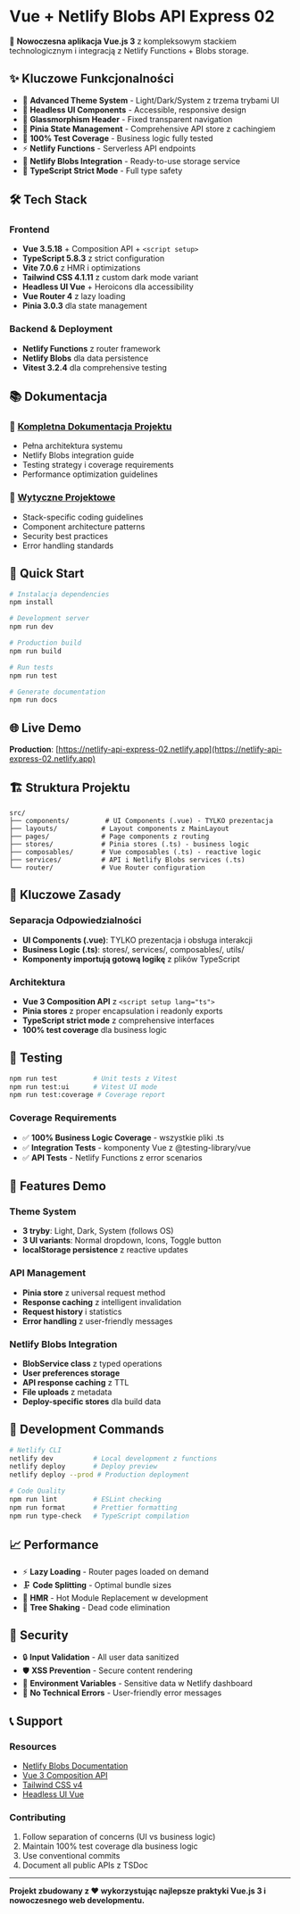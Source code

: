 # Vue + Netlify Blobs API Express 02

🚀 **Nowoczesna aplikacja Vue.js 3** z kompleksowym stackiem technologicznym i integracją z Netlify Functions + Blobs storage.

## ✨ Kluczowe Funkcjonalności

- 🎨 **Advanced Theme System** - Light/Dark/System z trzema trybami UI
- 🧩 **Headless UI Components** - Accessible, responsive design
- 📱 **Glassmorphism Header** - Fixed transparent navigation
- 🏪 **Pinia State Management** - Comprehensive API store z cachingiem
- 🧪 **100% Test Coverage** - Business logic fully tested
- ⚡ **Netlify Functions** - Serverless API endpoints
- 💾 **Netlify Blobs Integration** - Ready-to-use storage service
- 🔧 **TypeScript Strict Mode** - Full type safety

## 🛠️ Tech Stack

### Frontend
- **Vue 3.5.18** + Composition API + `<script setup>`
- **TypeScript 5.8.3** z strict configuration
- **Vite 7.0.6** z HMR i optimizations
- **Tailwind CSS 4.1.11** z custom dark mode variant
- **Headless UI Vue** + Heroicons dla accessibility
- **Vue Router 4** z lazy loading
- **Pinia 3.0.3** dla state management

### Backend & Deployment
- **Netlify Functions** z router framework
- **Netlify Blobs** dla data persistence
- **Vitest 3.2.4** dla comprehensive testing

## 📚 Dokumentacja

### 📖 [Kompletna Dokumentacja Projektu](./.github/instructions/PROJECT_DOCUMENTATION.md)
- Pełna architektura systemu
- Netlify Blobs integration guide
- Testing strategy i coverage requirements
- Performance optimization guidelines

### 🔧 [Wytyczne Projektowe](./.github/instructions/config.instructions.md)
- Stack-specific coding guidelines
- Component architecture patterns
- Security best practices
- Error handling standards

## 🚀 Quick Start

```bash
# Instalacja dependencies
npm install

# Development server
npm run dev

# Production build
npm run build

# Run tests
npm run test

# Generate documentation
npm run docs
```

## 🌐 Live Demo

**Production**: [https://netlify-api-express-02.netlify.app](https://netlify-api-express-02.netlify.app)

## 🏗️ Struktura Projektu

```
src/
├── components/         # UI Components (.vue) - TYLKO prezentacja
├── layouts/           # Layout components z MainLayout
├── pages/             # Page components z routing
├── stores/            # Pinia stores (.ts) - business logic
├── composables/       # Vue composables (.ts) - reactive logic
├── services/          # API i Netlify Blobs services (.ts)
└── router/            # Vue Router configuration
```

## 🎯 Kluczowe Zasady

### Separacja Odpowiedzialności
- **UI Components (.vue)**: TYLKO prezentacja i obsługa interakcji
- **Business Logic (.ts)**: stores/, services/, composables/, utils/
- **Komponenty importują gotową logikę** z plików TypeScript

### Architektura
- **Vue 3 Composition API** z `<script setup lang="ts">`
- **Pinia stores** z proper encapsulation i readonly exports
- **TypeScript strict mode** z comprehensive interfaces
- **100% test coverage** dla business logic

## 🧪 Testing

```bash
npm run test         # Unit tests z Vitest
npm run test:ui      # Vitest UI mode
npm run test:coverage # Coverage report
```

### Coverage Requirements
- ✅ **100% Business Logic Coverage** - wszystkie pliki .ts
- ✅ **Integration Tests** - komponenty Vue z @testing-library/vue
- ✅ **API Tests** - Netlify Functions z error scenarios

## 📱 Features Demo

### Theme System
- **3 tryby**: Light, Dark, System (follows OS)
- **3 UI variants**: Normal dropdown, Icons, Toggle button
- **localStorage persistence** z reactive updates

### API Management
- **Pinia store** z universal request method
- **Response caching** z intelligent invalidation
- **Request history** i statistics
- **Error handling** z user-friendly messages

### Netlify Blobs Integration
- **BlobService class** z typed operations
- **User preferences storage**
- **API response caching** z TTL
- **File uploads** z metadata
- **Deploy-specific stores** dla build data

## 🔧 Development Commands

```bash
# Netlify CLI
netlify dev          # Local development z functions
netlify deploy       # Deploy preview
netlify deploy --prod # Production deployment

# Code Quality
npm run lint         # ESLint checking
npm run format       # Prettier formatting
npm run type-check   # TypeScript compilation
```

## 📈 Performance

- ⚡ **Lazy Loading** - Router pages loaded on demand
- 🗜️ **Code Splitting** - Optimal bundle sizes
- 💨 **HMR** - Hot Module Replacement w development
- 🎯 **Tree Shaking** - Dead code elimination

## 🔐 Security

- 🔒 **Input Validation** - All user data sanitized
- 🛡️ **XSS Prevention** - Secure content rendering
- 🔑 **Environment Variables** - Sensitive data w Netlify dashboard
- 🚫 **No Technical Errors** - User-friendly error messages

## 📞 Support

### Resources
- [Netlify Blobs Documentation](https://docs.netlify.com/build/data-and-storage/netlify-blobs/)
- [Vue 3 Composition API](https://vuejs.org/guide/extras/composition-api-faq.html)
- [Tailwind CSS v4](https://tailwindcss.com/blog/tailwindcss-v4-alpha)
- [Headless UI Vue](https://headlessui.com/vue/)

### Contributing
1. Follow separation of concerns (UI vs business logic)
2. Maintain 100% test coverage dla business logic
3. Use conventional commits
4. Document all public APIs z TSDoc

---

**Projekt zbudowany z ❤️ wykorzystując najlepsze praktyki Vue.js 3 i nowoczesnego web developmentu.**
